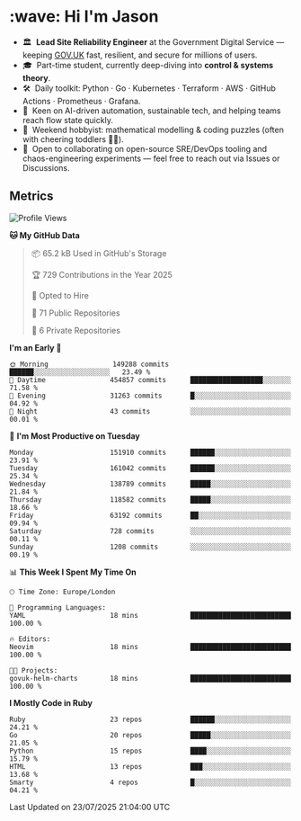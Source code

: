 <h1 align="left" id="jason-title">:wave: Hi I'm Jason</h1>

- 🏛️ &nbsp;**Lead Site Reliability Engineer** at the Government Digital Service — keeping [GOV.UK](https://www.gov.uk/) fast, resilient, and secure for millions of users.  
- 🎓 &nbsp;Part-time student, currently deep-diving into **control & systems theory**.  
- 🛠️ &nbsp;Daily toolkit: Python · Go · Kubernetes · Terraform · AWS · GitHub Actions · Prometheus · Grafana.  
- 🌱 &nbsp;Keen on AI-driven automation, sustainable tech, and helping teams reach flow state quickly.  
- 🧩 &nbsp;Weekend hobbyist: mathematical modelling & coding puzzles (often with cheering toddlers 👶👶). 
- 🤝 &nbsp;Open to collaborating on open-source SRE/DevOps tooling and chaos-engineering experiments — feel free to reach out via Issues or Discussions.


<h2>Metrics</h2>

<!--START_SECTION:waka-->
![Profile Views](http://img.shields.io/badge/Profile%20Views-0-blue)

**🐱 My GitHub Data** 

> 📦 65.2 kB Used in GitHub's Storage 
 > 
> 🏆 729 Contributions in the Year 2025
 > 
> 💼 Opted to Hire
 > 
> 📜 71 Public Repositories 
 > 
> 🔑 6 Private Repositories 
 > 
**I'm an Early 🐤** 

```text
🌞 Morning                149288 commits      ██████░░░░░░░░░░░░░░░░░░░   23.49 % 
🌆 Daytime                454857 commits      ██████████████████░░░░░░░   71.58 % 
🌃 Evening                31263 commits       █░░░░░░░░░░░░░░░░░░░░░░░░   04.92 % 
🌙 Night                  43 commits          ░░░░░░░░░░░░░░░░░░░░░░░░░   00.01 % 
```
📅 **I'm Most Productive on Tuesday** 

```text
Monday                   151910 commits      ██████░░░░░░░░░░░░░░░░░░░   23.91 % 
Tuesday                  161042 commits      ██████░░░░░░░░░░░░░░░░░░░   25.34 % 
Wednesday                138789 commits      █████░░░░░░░░░░░░░░░░░░░░   21.84 % 
Thursday                 118582 commits      █████░░░░░░░░░░░░░░░░░░░░   18.66 % 
Friday                   63192 commits       ██░░░░░░░░░░░░░░░░░░░░░░░   09.94 % 
Saturday                 728 commits         ░░░░░░░░░░░░░░░░░░░░░░░░░   00.11 % 
Sunday                   1208 commits        ░░░░░░░░░░░░░░░░░░░░░░░░░   00.19 % 
```


📊 **This Week I Spent My Time On** 

```text
🕑︎ Time Zone: Europe/London

💬 Programming Languages: 
YAML                     18 mins             █████████████████████████   100.00 % 

🔥 Editors: 
Neovim                   18 mins             █████████████████████████   100.00 % 

🐱‍💻 Projects: 
govuk-helm-charts        18 mins             █████████████████████████   100.00 % 
```

**I Mostly Code in Ruby** 

```text
Ruby                     23 repos            ██████░░░░░░░░░░░░░░░░░░░   24.21 % 
Go                       20 repos            █████░░░░░░░░░░░░░░░░░░░░   21.05 % 
Python                   15 repos            ████░░░░░░░░░░░░░░░░░░░░░   15.79 % 
HTML                     13 repos            ███░░░░░░░░░░░░░░░░░░░░░░   13.68 % 
Smarty                   4 repos             █░░░░░░░░░░░░░░░░░░░░░░░░   04.21 % 
```




 Last Updated on 23/07/2025 21:04:00 UTC
<!--END_SECTION:waka-->

<!-- links -->

[issues page]: https://github.com/jasonBirchall/jasonBirchall/issues "jasonBirchall/issues"
